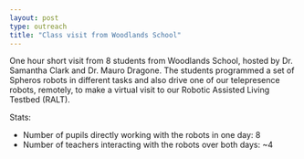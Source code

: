```yaml
---
layout: post
type: outreach
title: "Class visit from Woodlands School"
---
```


One hour short visit from 8 students from Woodlands School, hosted by Dr. Samantha Clark and Dr. Mauro Dragone. The students programmed a set of Spheros robots in different tasks and also drive one of our telepresence robots, remotely, to make a virtual visit to our Robotic Assisted Living Testbed (RALT). 

Stats:
- Number of pupils directly working with the robots in one day: 8
- Number of teachers interacting with the robots over both days: ~4

